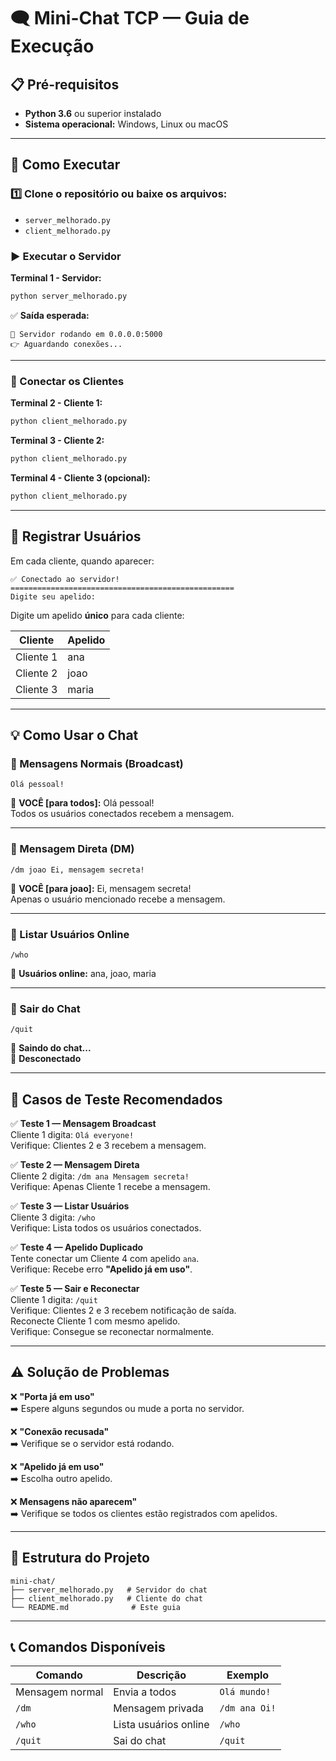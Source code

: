 # 🗨️ Mini-Chat TCP — Guia de Execução

## 📋 Pré-requisitos
- **Python 3.6** ou superior instalado  
- **Sistema operacional:** Windows, Linux ou macOS

---

## 🚀 Como Executar

### 1️⃣ Clone o repositório ou baixe os arquivos:
- `server_melhorado.py`  
- `client_melhorado.py`

### ▶️ Executar o Servidor
**Terminal 1 - Servidor:**
```bash
python server_melhorado.py
```
✅ **Saída esperada:**
```
🚀 Servidor rodando em 0.0.0.0:5000
👉 Aguardando conexões...
```

---

### 🔌 Conectar os Clientes
**Terminal 2 - Cliente 1:**
```bash
python client_melhorado.py
```

**Terminal 3 - Cliente 2:**
```bash
python client_melhorado.py
```

**Terminal 4 - Cliente 3 (opcional):**
```bash
python client_melhorado.py
```

---

## 👤 Registrar Usuários
Em cada cliente, quando aparecer:

```
✅ Conectado ao servidor!
==================================================
Digite seu apelido:
```

Digite um apelido **único** para cada cliente:

| Cliente | Apelido |
|----------|----------|
| Cliente 1 | ana |
| Cliente 2 | joao |
| Cliente 3 | maria |

---

## 💡 Como Usar o Chat

### 📢 Mensagens Normais (Broadcast)
```
Olá pessoal!
```
💬 **VOCÊ [para todos]:** Olá pessoal!  
Todos os usuários conectados recebem a mensagem.

---

### 📩 Mensagem Direta (DM)
```
/dm joao Ei, mensagem secreta!
```
📩 **VOCÊ [para joao]:** Ei, mensagem secreta!  
Apenas o usuário mencionado recebe a mensagem.

---

### 👥 Listar Usuários Online
```
/who
```
👥 **Usuários online:** ana, joao, maria

---

### 🚪 Sair do Chat
```
/quit
```
👋 **Saindo do chat...**  
🔌 **Desconectado**

---

## 🧪 Casos de Teste Recomendados

✅ **Teste 1 — Mensagem Broadcast**  
Cliente 1 digita: `Olá everyone!`  
Verifique: Clientes 2 e 3 recebem a mensagem.

✅ **Teste 2 — Mensagem Direta**  
Cliente 2 digita: `/dm ana Mensagem secreta!`  
Verifique: Apenas Cliente 1 recebe a mensagem.

✅ **Teste 3 — Listar Usuários**  
Cliente 3 digita: `/who`  
Verifique: Lista todos os usuários conectados.

✅ **Teste 4 — Apelido Duplicado**  
Tente conectar um Cliente 4 com apelido `ana`.  
Verifique: Recebe erro **"Apelido já em uso"**.

✅ **Teste 5 — Sair e Reconectar**  
Cliente 1 digita: `/quit`  
Verifique: Clientes 2 e 3 recebem notificação de saída.  
Reconecte Cliente 1 com mesmo apelido.  
Verifique: Consegue se reconectar normalmente.

---

## ⚠️ Solução de Problemas

❌ **"Porta já em uso"**  
➡️ Espere alguns segundos ou mude a porta no servidor.

❌ **"Conexão recusada"**  
➡️ Verifique se o servidor está rodando.

❌ **"Apelido já em uso"**  
➡️ Escolha outro apelido.

❌ **Mensagens não aparecem"**  
➡️ Verifique se todos os clientes estão registrados com apelidos.

---

## 🎯 Estrutura do Projeto
```
mini-chat/
├── server_melhorado.py   # Servidor do chat
├── client_melhorado.py   # Cliente do chat
└── README.md              # Este guia
```

---

## 📞 Comandos Disponíveis

| Comando | Descrição | Exemplo |
|----------|------------|----------|
| Mensagem normal | Envia a todos | `Olá mundo!` |
| `/dm` | Mensagem privada | `/dm ana Oi!` |
| `/who` | Lista usuários online | `/who` |
| `/quit` | Sai do chat | `/quit` |
